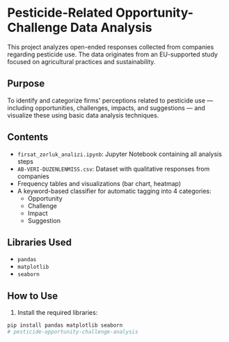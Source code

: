 # Pesticide-Related Opportunity-Challenge Data Analysis

This project analyzes open-ended responses collected from companies regarding pesticide use. The data originates from an EU-supported study focused on agricultural practices and sustainability.

## Purpose

To identify and categorize firms' perceptions related to pesticide use — including opportunities, challenges, impacts, and suggestions — and visualize these using basic data analysis techniques.

## Contents

- `firsat_zorluk_analizi.ipynb`: Jupyter Notebook containing all analysis steps
- `AB-VERI-DUZENLENMISS.csv`: Dataset with qualitative responses from companies
- Frequency tables and visualizations (bar chart, heatmap)
- A keyword-based classifier for automatic tagging into 4 categories:
  - Opportunity
  - Challenge
  - Impact
  - Suggestion

## Libraries Used

- `pandas`
- `matplotlib`
- `seaborn`

## How to Use

1. Install the required libraries:
```bash
pip install pandas matplotlib seaborn
# pesticide-opportunity-challenge-analysis
